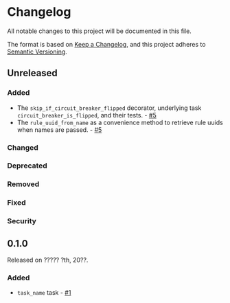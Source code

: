 # Changelog

All notable changes to this project will be documented in this file.

The format is based on [Keep a Changelog](https://keepachangelog.com/en/1.0.0/),
and this project adheres to [Semantic Versioning](https://semver.org/spec/v2.0.0.html).

## Unreleased

### Added

- The `skip_if_circuit_breaker_flipped` decorator, underlying task `circuit_breaker_is_flipped`, and their tests. - [#5](https://github.com/PrefectHQ/prefect-monte-carlo/pull/5)
- The `rule_uuid_from_name` as a convenience method to retrieve rule uuids when names are passed. - [#5](https://github.com/PrefectHQ/prefect-monte-carlo/pull/5)

### Changed

### Deprecated

### Removed

### Fixed

### Security

## 0.1.0

Released on ????? ?th, 20??.

### Added

- `task_name` task - [#1](https://github.com/PrefectHQ/prefect-monte-carlo/pull/1)
